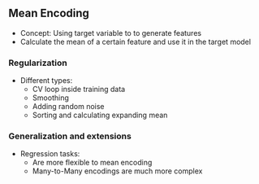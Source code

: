 ## Mean Encoding

* Concept: Using target variable to to generate features
* Calculate the mean of a certain feature and use it in the target model

### Regularization

* Different types:
  * CV loop inside training data
  * Smoothing
  * Adding random noise
  * Sorting and calculating expanding mean

  
### Generalization and extensions

* Regression tasks:
  * Are more flexible to mean encoding
  * Many-to-Many encodings are much more complex